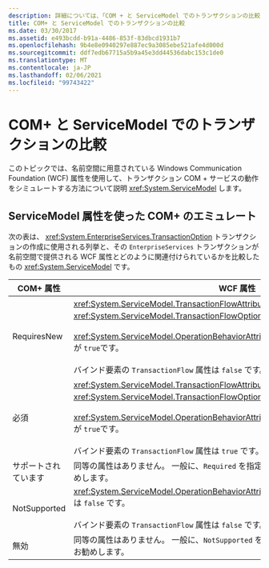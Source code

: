```yaml
---
description: 詳細については、「COM + と ServiceModel でのトランザクションの比較」を参照してください。
title: COM+ と ServiceModel でのトランザクションの比較
ms.date: 03/30/2017
ms.assetid: e493bcdd-b91a-4486-853f-83dbcd1931b7
ms.openlocfilehash: 9b4e8e0940297e887ec9a3085ebe521afe4d000d
ms.sourcegitcommit: ddf7edb67715a5b9a45e3dd44536dabc153c1de0
ms.translationtype: MT
ms.contentlocale: ja-JP
ms.lasthandoff: 02/06/2021
ms.locfileid: "99743422"
---
```

# <a name="comparing-transactions-in-com-and-servicemodel"></a>COM+ と ServiceModel でのトランザクションの比較

このトピックでは、名前空間に用意されている Windows Communication Foundation (WCF) 属性を使用して、トランザクション COM + サービスの動作をシミュレートする方法について説明 <xref:System.ServiceModel> します。  
  
## <a name="emulating-com-using-servicemodel-attributes"></a>ServiceModel 属性を使った COM+ のエミュレート  

 次の表は、 <xref:System.EnterpriseServices.TransactionOption> トランザクションの作成に使用される列挙と、その `EnterpriseServices` トランザクションが名前空間で提供される WCF 属性とどのように関連付けられているかを比較したもの <xref:System.ServiceModel> です。  
  
|COM+ 属性|WCF 属性|  
|---------------------|------------------------------------------------------------------------|  
|RequiresNew|<xref:System.ServiceModel.TransactionFlowAttribute> が <xref:System.ServiceModel.TransactionFlowOption.NotAllowed> に設定されます。<br /><br /> <xref:System.ServiceModel.OperationBehaviorAttribute.TransactionScopeRequired%2A> が `true`です。<br /><br /> バインド要素の `TransactionFlow` 属性は `false` です。|  
|必須|<xref:System.ServiceModel.TransactionFlowAttribute> が <xref:System.ServiceModel.TransactionFlowOption.Allowed> に設定されます。<br /><br /> <xref:System.ServiceModel.OperationBehaviorAttribute.TransactionScopeRequired%2A> が `true`です。<br /><br /> バインド要素の `TransactionFlow` 属性は `true` です。|  
|サポートされています|同等の属性はありません。 一般に、`Required` を指定した場合の動作を採用することをお勧めします。|  
|NotSupported|<xref:System.ServiceModel.OperationBehaviorAttribute.TransactionScopeRequired%2A> は `false` です。<br /><br /> バインド要素の `TransactionFlow` 属性は `false` です。|  
|無効|同等の属性はありません。 一般に、`NotSupported` を指定した場合の動作を採用することをお勧めします。|
